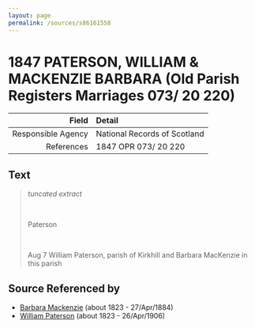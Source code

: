 ```yaml
---
layout: page
permalink: /sources/s86161558
---
```


# 1847 PATERSON, WILLIAM & MACKENZIE BARBARA (Old Parish Registers Marriages 073/ 20 220)

Field | Detail
---:|:---
Responsible Agency | National Records of Scotland
References | 1847 OPR 073/ 20 220

## Text

> _tuncated extract_
>
> <br/>
>
> Paterson
>
> <br/>
>
> Aug 7 William Paterson, parish of Kirkhill and Barbara MacKenzie in this parish
>

## Source Referenced by

* [Barbara Mackenzie](../people/@28263584@-barbara-mackenzie-b1823-d1884-4-27.md) (about 1823 - 27/Apr/1884)
* [William Paterson](../people/@55148620@-william-paterson-b1823-d1906-4-26.md) (about 1823 - 26/Apr/1906)
